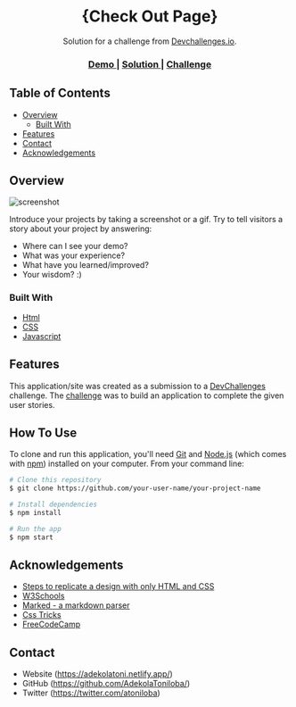 <!-- Please update value in the {}  -->

<h1 align="center">{Check Out Page}</h1>

<div align="center">
   Solution for a challenge from  <a href="http://devchallenges.io" target="_blank">Devchallenges.io</a>.
</div>

<div align="center">
  <h3>
    <a href="https://{golden-caramel-8d07b7.netlify.app}">
      Demo
    </a>
    <span> | </span>
    <a href="https://{github.com/AdekolaToniloba/checkoutPage}">
      Solution
    </a>
    <span> | </span>
    <a href="https://devchallenges.io/challenges/0J1NxxGhOUYVqihwegfO">
      Challenge
    </a>
  </h3>
</div>

<!-- TABLE OF CONTENTS -->

## Table of Contents

- [Overview](#overview)
  - [Built With](#built-with)
- [Features](#features)
- [Contact](#contact)
- [Acknowledgements](#acknowledgements)

<!-- OVERVIEW -->

## Overview

![screenshot](https://i.ibb.co/0m0bwPn/screenbud-f348529b-db61-44c8-89db-07cef786a4be.png)

Introduce your projects by taking a screenshot or a gif. Try to tell visitors a story about your project by answering:

- Where can I see your demo?
- What was your experience?
- What have you learned/improved?
- Your wisdom? :)

### Built With

<!-- This section should list any major frameworks that you built your project using. Here are a few examples.-->

- [Html](https://w3schools.com/html)
- [CSS](https://w3schools.com/css)
- [Javascript](https://w3schools.com/js)

## Features

<!-- List the features of your application or follow the template. Don't share the figma file here :) -->

This application/site was created as a submission to a [DevChallenges](https://devchallenges.io/challenges) challenge. The [challenge](https://devchallenges.io/challenges/0J1NxxGhOUYVqihwegfO) was to build an application to complete the given user stories.


## How To Use

To clone and run this application, you'll need [Git](https://git-scm.com) and [Node.js](https://nodejs.org/en/download/) (which comes with [npm](http://npmjs.com)) installed on your computer. From your command line:

```bash
# Clone this repository
$ git clone https://github.com/your-user-name/your-project-name

# Install dependencies
$ npm install

# Run the app
$ npm start
```

## Acknowledgements

<!-- This section should list any articles or add-ons/plugins that helps you to complete the project. This is optional but it will help you in the future. For exmpale -->

- [Steps to replicate a design with only HTML and CSS](https://devchallenges-blogs.web.app/how-to-replicate-design/)
- [W3Schools](https://w3schools.com/)
- [Marked - a markdown parser](https://github.com/chjj/marked)
- [Css Tricks](https://css-tricks.com/)
- [FreeCodeCamp](https://www.freecodecamp.org/news/how-to-create-an-image-gallery-with-css-grid-e0f0fd666a5c/)

## Contact

- Website (https://adekolatoni.netlify.app/)
- GitHub (https://github.com/AdekolaToniloba/)
- Twitter (https://twitter.com/atoniloba)
